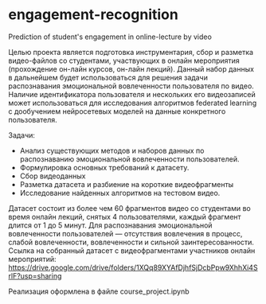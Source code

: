 # engagement-recognition
Prediction of student's engagement in online-lecture by video

Целью проекта является подготовка инструментария, сбор и разметка видео-файлов со студентами, участвующих в онлайн мероприятия (прохождение он-лайн курсов, он-лайн лекций). Данный набор данных в дальнейшем будет использоваться для решения задачи распознавания эмоциональной вовлеченности пользователя по видео. Наличие идентификатора пользователя и нескольких его видеозаписей может использоваться для исследования алгоритмов federated learning с дообучением нейросетевых моделей на данные конкретного пользователя.

Задачи:
- Анализ существующих методов и наборов данных по распознаванию эмоциональной вовлеченности пользователей. 
- Формулировка основных требований к датасету.
- Сбор видеоданных
- Разметка датасета и разбиение на короткие видеофрагменты
- Исследование найденных алгоритмов на тестовом видео.

Датасет состоит из более чем 60 фрагментов видео со студентами во время онлайн лекций, снятых 4 пользователями, каждый фрагмент длится от 1 до 5 минут. Для распознавания эмоциональной вовлеченности пользователей — отсутствия вовлечения в процесс, слабой вовлеченности, вовлеченности и сильной заинтересованности. Ссылка на собранный  датасет с видеофрагментами участников онлайн мероприятий: https://drive.google.com/drive/folders/1XQq89XYAfDjhfSjDcbPpw9XhhXi4SrlF?usp=sharing

Реализация оформлена в файле course_project.ipynb
